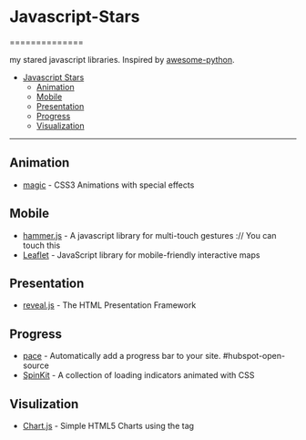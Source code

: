 # Javascript-Stars
==============

my stared javascript libraries. Inspired by [awesome-python](https://github.com/vinta/awesome-python).

- [Javascript Stars](#angular-stars)
    - [Animation](#animation)
    - [Mobile](#mobile)
    - [Presentation](#presentation)
    - [Progress](#progress)
    - [Visualization](#visualization)
    

---
## Animation
* [magic](https://github.com/miniMAC/magic) - CSS3 Animations with special effects

## Mobile
* [hammer.js](https://github.com/hammerjs/hammer.js) - A javascript library for multi-touch gestures :// You can touch this
* [Leaflet](https://github.com/Leaflet/Leaflet) - JavaScript library for mobile-friendly interactive maps

## Presentation
* [reveal.js](https://github.com/hakimel/reveal.js) - The HTML Presentation Framework

## Progress
* [pace](https://github.com/HubSpot/pace) - Automatically add a progress bar to your site. #hubspot-open-source
* [SpinKit](https://github.com/tobiasahlin/SpinKit) - A collection of loading indicators animated with CSS

## Visulization
* [Chart.js](https://github.com/nnnick/Chart.js) - Simple HTML5 Charts using the <canvas> tag

